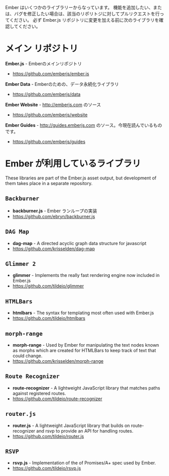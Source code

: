 Ember はいくつかのライブラリーからなっています。 機能を追加したい、または、バグを修正したい場合は、該当のリポリトジに対してプルリクエストを行ってください。 必ず Ember.js リポジトリに変更を加える前に次のライブラリを確認してください。

# メイン リポジトリ

**Ember.js** - Emberのメインリポジトリ

* <https://github.com/emberjs/ember.js>

**Ember Data** - Emberのための、データ永続化ライブラリ

* <https://github.com/emberjs/data>

**Ember Website** - <http://emberjs.com> のソース

* <https://github.com/emberjs/website>

**Ember Guides** - <http://guides.emberjs.com> のソース。今現在読んでいるものです。

* <https://github.com/emberjs/guides>

# Ember が利用しているライブラリ

These libraries are part of the Ember.js asset output, but development of them takes place in a separate repository.

## `Backburner`

* **backburner.js** - Ember ランループの実装
* <https://github.com/ebryn/backburner.js>

## `DAG Map`

* **dag-map** - A directed acyclic graph data structure for javascript
* <https://github.com/krisselden/dag-map>

## `Glimmer 2`

* **glimmer** - Implements the really fast rendering engine now included in Ember.js
* <https://github.com/tildeio/glimmer>

## `HTMLBars`

* **htmlbars** - The syntax for templating most often used with Ember.js
* <https://github.com/tildeio/htmlbars>

## `morph-range`

* **morph-range** - Used by Ember for manipulating the text nodes known as morphs which are created for HTMLBars to keep track of text that could change.
* <https://github.com/krisselden/morph-range>

## `Route Recognizer`

* **route-recognizer** - A lightweight JavaScript library that matches paths against registered routes.
* <https://github.com/tildeio/route-recognizer>

## `router.js`

* **router.js** - A lightweight JavaScript library that builds on route-recognizer and rsvp to provide an API for handling routes.
* <https://github.com/tildeio/router.js>

## `RSVP`

* **rsvp.js** - Implementation of the of Promises/A+ spec used by Ember.
* <https://github.com/tildeio/rsvp.js>